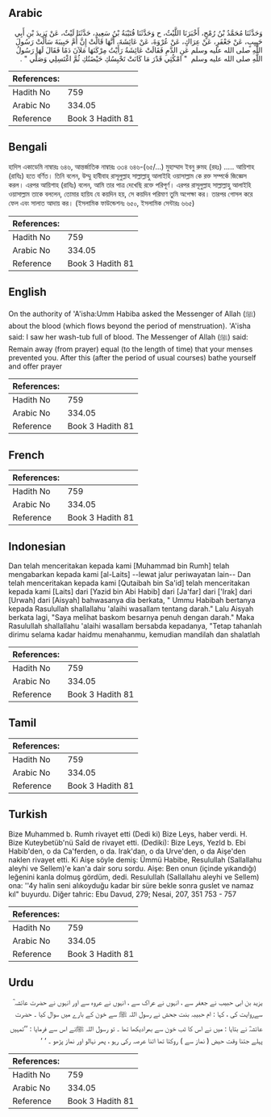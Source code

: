 ## Arabic


<div dir="rtl" lang="ar" style={{fontSize:'larger',backgroundColor:'#f8f9fa',padding:20}}>
وَحَدَّثَنَا مُحَمَّدُ بْنُ رُمْحٍ، أَخْبَرَنَا اللَّيْثُ، ح وَحَدَّثَنَا قُتَيْبَةُ بْنُ سَعِيدٍ، حَدَّثَنَا لَيْثٌ، عَنْ يَزِيدَ بْنِ أَبِي حَبِيِبٍ، عَنْ جَعْفَرٍ، عَنْ عِرَاكٍ، عَنْ عُرْوَةَ، عَنْ عَائِشَةَ، أَنَّهَا قَالَتْ إِنَّ أُمَّ حَبِيبَةَ سَأَلَتْ رَسُولَ اللَّهِ صلى الله عليه وسلم عَنِ الدَّمِ فَقَالَتْ عَائِشَةُ رَأَيْتُ مِرْكَنَهَا مَلآنَ دَمًا فَقَالَ لَهَا رَسُولُ اللَّهِ صلى الله عليه وسلم ‏ "‏ امْكُثِي قَدْرَ مَا كَانَتْ تَحْبِسُكِ حَيْضَتُكِ ثُمَّ اغْتَسِلِي وَصَلِّي ‏"‏ ‏.‏
</div>
<div style={{backgroundColor:'#f8f9fa',padding:20, marginBottom: 10}}><table> <thead> <tr> <th>References:</th> <th></th> </tr> </thead> <tbody><tr><td>Hadith No</td><td>759</td></tr><tr><td>Arabic No</td><td>334.05</td></tr><tr><td>Reference</td><td>Book 3 Hadith 81</td></tr></tbody></table></div>

## Bengali


<div dir="ltr" lang="bn" style={{fontSize:'larger',backgroundColor:'#f8f9fa',padding:20}}>
হাদিস একাডেমি নাম্বারঃ ৬৪৬, আন্তর্জাতিক নাম্বারঃ ৩৩৪ ৬৪৬-(৬৫/...) মুহাম্মাদ ইবনু রুমহ (রহঃ) ..... আয়িশাহ (রাযিঃ) হতে বর্ণিত। তিনি বলেন, উম্মু হাবীবাহ রাসূলুল্লাহ সাল্লাল্লাহু আলাইহি ওয়াসাল্লাম কে রক্ত সম্পর্কে জিজ্ঞেস করল। এরপর আয়িশাহ (রাযিঃ) বলেন, আমি তার পাত্র দেখেছি রক্তে পরিপূর্ণ। এরপর রাসূলুল্লাহ সাল্লাল্লাহু আলাইহি ওয়াসাল্লাম তাকে বললেন, তোমার হায়িয যে কয়দিন হয়, সে কয়দিন পরিমাণ তুমি অপেক্ষা কর। তারপর গোসল করে ফেল এবং সালাত আদায় কর। (ইসলামিক ফাউন্ডেশনঃ ৬৫০, ইসলামিক সেন্টারঃ ৬৬৫)
</div>
<div style={{backgroundColor:'#f8f9fa',padding:20, marginBottom: 10}}><table> <thead> <tr> <th>References:</th> <th></th> </tr> </thead> <tbody><tr><td>Hadith No</td><td>759</td></tr><tr><td>Arabic No</td><td>334.05</td></tr><tr><td>Reference</td><td>Book 3 Hadith 81</td></tr></tbody></table></div>

## English


<div dir="ltr" lang="en" style={{fontSize:'larger',backgroundColor:'#f8f9fa',padding:20}}>
On the authority of 'A'isha:Umm Habiba asked the Messenger of Allah (ﷺ) about the blood (which flows beyond the period of menstruation). 'A'isha said: I saw her wash-tub full of blood. The Messenger of Allah (ﷺ) said: Remain away (from prayer) equal (to the length of time) that your menses prevented you. After this (after the period of usual courses) bathe yourself and offer prayer
</div>
<div style={{backgroundColor:'#f8f9fa',padding:20, marginBottom: 10}}><table> <thead> <tr> <th>References:</th> <th></th> </tr> </thead> <tbody><tr><td>Hadith No</td><td>759</td></tr><tr><td>Arabic No</td><td>334.05</td></tr><tr><td>Reference</td><td>Book 3 Hadith 81</td></tr></tbody></table></div>

## French


<div dir="ltr" lang="fr" style={{fontSize:'larger',backgroundColor:'#f8f9fa',padding:20}}>

</div>
<div style={{backgroundColor:'#f8f9fa',padding:20, marginBottom: 10}}><table> <thead> <tr> <th>References:</th> <th></th> </tr> </thead> <tbody><tr><td>Hadith No</td><td>759</td></tr><tr><td>Arabic No</td><td>334.05</td></tr><tr><td>Reference</td><td>Book 3 Hadith 81</td></tr></tbody></table></div>

## Indonesian


<div dir="ltr" lang="id" style={{fontSize:'larger',backgroundColor:'#f8f9fa',padding:20}}>
Dan telah menceritakan kepada kami [Muhammad bin Rumh] telah mengabarkan kepada kami [al-Laits] --lewat jalur periwayatan lain-- Dan telah menceritakan kepada kami [Qutaibah bin Sa'id] telah menceritakan kepada kami [Laits] dari [Yazid bin Abi Habib] dari [Ja'far] dari ['Irak] dari [Urwah] dari [Aisyah] bahwasanya dia berkata, " Ummu Habibah bertanya kepada Rasulullah shallallahu 'alaihi wasallam tentang darah." Lalu Aisyah berkata lagi, "Saya melihat baskom besarnya penuh dengan darah." Maka Rasulullah shallallahu 'alaihi wasallam bersabda kepadanya, "Tetap tahanlah dirimu selama kadar haidmu menahanmu, kemudian mandilah dan shalatlah
</div>
<div style={{backgroundColor:'#f8f9fa',padding:20, marginBottom: 10}}><table> <thead> <tr> <th>References:</th> <th></th> </tr> </thead> <tbody><tr><td>Hadith No</td><td>759</td></tr><tr><td>Arabic No</td><td>334.05</td></tr><tr><td>Reference</td><td>Book 3 Hadith 81</td></tr></tbody></table></div>

## Tamil


<div dir="ltr" lang="ta" style={{fontSize:'larger',backgroundColor:'#f8f9fa',padding:20}}>

</div>
<div style={{backgroundColor:'#f8f9fa',padding:20, marginBottom: 10}}><table> <thead> <tr> <th>References:</th> <th></th> </tr> </thead> <tbody><tr><td>Hadith No</td><td>759</td></tr><tr><td>Arabic No</td><td>334.05</td></tr><tr><td>Reference</td><td>Book 3 Hadith 81</td></tr></tbody></table></div>

## Turkish


<div dir="ltr" lang="tr" style={{fontSize:'larger',backgroundColor:'#f8f9fa',padding:20}}>
Bize Muhammed b. Rumh rivayet etti (Dedi ki) Bize Leys, haber verdi. H. Bize Kuteybetüb'nü Saîd de rivayet etti. (Dediki): Bize Leys, Yezld b. Ebi Habib'den, o da Ca'ferden, o da. Irak'dan, o da Urve'den, o da Aişe'den naklen rivayet etti. Ki Aişe söyle demiş: Ümmü Habibe, Resulullah (Sallallahu aleyhi ve Sellem)'e kan'a dair soru sordu. Aişe: Ben onun (içinde yıkandığı) leğenini kanla dolmuş gördüm, dedi. Resulullah (Sallallahu aleyhi ve Sellem) ona: ''4y halin seni alıkoyduğu kadar bir süre bekle sonra guslet ve namaz kıl" buyurdu. Diğer tahric: Ebu Davud, 279; Nesai, 207, 351 753 - 757
</div>
<div style={{backgroundColor:'#f8f9fa',padding:20, marginBottom: 10}}><table> <thead> <tr> <th>References:</th> <th></th> </tr> </thead> <tbody><tr><td>Hadith No</td><td>759</td></tr><tr><td>Arabic No</td><td>334.05</td></tr><tr><td>Reference</td><td>Book 3 Hadith 81</td></tr></tbody></table></div>

## Urdu


<div dir="rtl" lang="ur" style={{fontSize:'larger',backgroundColor:'#f8f9fa',padding:20}}>
یزید بن ابی حبیب نے جعفر سے ، انہوں نے عراک سے ، انہوں نے عروہ سے اور انہوں نے حضرت عائشہ ؓ سےروایت کی ، کہا : ام حبیبہ بنت جحش نے رسول اللہ ﷺ سے خون کے بارے میں سوال کیا ۔ حضرت عائشہؓ نے بتایا : میں نے اس کا ٹب خون سے بھرادیکھا تھا ۔ تو رسول اللہ ﷺنے اس سے فرمایا : ’’تمہیں پہلے جتنا وقت حیض ( نماز سے ) روکتا تھا اتنا عرصہ رکی رہو ، پھر نہالو اور نماز پڑھو ۔ ‘ ‘
</div>
<div style={{backgroundColor:'#f8f9fa',padding:20, marginBottom: 10}}><table> <thead> <tr> <th>References:</th> <th></th> </tr> </thead> <tbody><tr><td>Hadith No</td><td>759</td></tr><tr><td>Arabic No</td><td>334.05</td></tr><tr><td>Reference</td><td>Book 3 Hadith 81</td></tr></tbody></table></div>